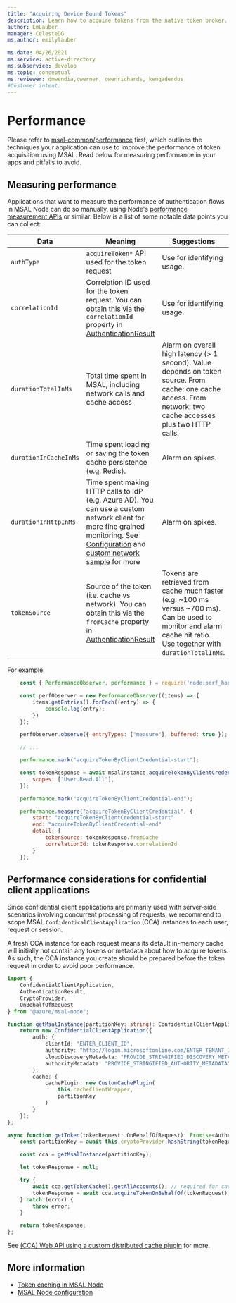 ```yaml
---
title: "Acquiring Device Bound Tokens"
description: Learn how to acquire tokens from the native token broker.
author: EmLauber
manager: CelesteDG
ms.author: emilylauber

ms.date: 04/26/2021
ms.service: active-directory
ms.subservice: develop
ms.topic: conceptual
ms.reviewer: dmwendia,cwerner, owenrichards, kengaderdus
#Customer intent: 
---
```


# Performance

Please refer to [msal-common/performance](../../msal-common/docs/performance.md) first, which outlines the techniques your application can use to improve the performance of token acquisition using MSAL. Read below for measuring performance in your apps and pitfalls to avoid.

## Measuring performance

Applications that want to measure the performance of authentication flows in MSAL Node can do so manually, using Node's [performance measurement APIs](https://nodejs.org/api/perf_hooks.html) or similar. Below is a list of some notable data points you can collect:

| Data | Meaning | Suggestions |
|--------|---------|--------------------------|
| `authType` | `acquireToken*` API used for the token request | Use for identifying usage. |
| `correlationId` |  Correlation ID used for the token request. You can obtain this via the `correlationId` property in [AuthenticationResult](https://azuread.github.io/microsoft-authentication-library-for-js/ref/modules/_azure_msal_common.html#authenticationresult) |  Use for identifying usage. |
| `durationTotalInMs` | Total time spent in MSAL, including network calls and cache access | Alarm on overall high latency (> 1 second). Value depends on token source. From cache: one cache access. From network: two cache accesses plus two HTTP calls. |
| `durationInCacheInMs` | Time spent loading or saving the token cache persistence (e.g. Redis). | Alarm on spikes. |
| `durationInHttpInMs` | Time spent making HTTP calls to IdP (e.g. Azure AD). You can use a custom network client for more fine grained monitoring. See [Configuration](./configuration.md#system-config-options) and [custom network sample](../../../samples/msal-node-samples/custom-INetworkModule-and-network-tracing/) for more | Alarm on spikes. |
| `tokenSource` | Source of the token (i.e. cache vs network). You can obtain this via the `fromCache` property in [AuthenticationResult](https://azuread.github.io/microsoft-authentication-library-for-js/ref/modules/_azure_msal_common.html#authenticationresult) | Tokens are retrieved from cache much faster (e.g. ~100 ms versus ~700 ms). Can be used to monitor and alarm cache hit ratio. Use together with `durationTotalInMs`. |

For example:

```javascript
    const { PerformanceObserver, performance } = require('node:perf_hooks');

    const perfObserver = new PerformanceObserver((items) => {
        items.getEntries().forEach((entry) => {
            console.log(entry);
        })
    });

    perfObserver.observe({ entryTypes: ["measure"], buffered: true });

    // ...

    performance.mark("acquireTokenByClientCredential-start");

    const tokenResponse = await msalInstance.acquireTokenByClientCredential({
        scopes: ["User.Read.All"],
    });

    performance.mark("acquireTokenByClientCredential-end");

    performance.measure("acquireTokenByClientCredential", {
        start: "acquireTokenByClientCredential-start"
        end: "acquireTokenByClientCredential-end"
        detail: {
            tokenSource: tokenResponse.fromCache
            correlationId: tokenResponse.correlationId
        }
    });
```

## Performance considerations for confidential client applications

Since confidential client applications are primarily used with server-side scenarios involving concurrent processing of requests, we recommend to scope MSAL `ConfidenticalClientApplication` (CCA) instances to each user, request or session.

A fresh CCA instance for each request means its default in-memory cache will initially not contain any tokens or metadata about how to acquire tokens. As such, the CCA instance you create should be prepared before the token request in order to avoid poor performance.

```typescript
import {
    ConfidentialClientApplication,
    AuthenticationResult,
    CryptoProvider,
    OnBehalfOfRequest
} from "@azure/msal-node";

function getMsalInstance(partitionKey: string): ConfidentialClientApplication {
    return new ConfidentialClientApplication({
        auth: {
            clientId: "ENTER_CLIENT_ID",
            authority: "http://login.microsoftonline.com/ENTER_TENANT_ID"
            cloudDiscoveryMetadata: "PROVIDE_STRINGIFIED_DISCOVERY_METADATA"
            authorityMetadata: "PROVIDE_STRINGIFIED_AUTHORITY_METADATA"
        },
        cache: {
            cachePlugin: new CustomCachePlugin(
                this.cacheClientWrapper,
                partitionKey
            )
        }
    });
};

async function getToken(tokenRequest: OnBehalfOfRequest): Promise<AuthenticationResult | null> {
    const partitionKey = await this.cryptoProvider.hashString(tokenRequest.oboAssertion);

    const cca = getMsalInstance(partitionKey);

    let tokenResponse = null;

    try {
        await cca.getTokenCache().getAllAccounts(); // required for cache read
        tokenResponse = await cca.acquireTokenOnBehalfOf(tokenRequest);
    } catch (error) {
        throw error;
    }

    return tokenResponse;
};
```

See [(CCA) Web API using a custom distributed cache plugin](../../../samples/msal-node-samples/auth-code-distributed-cache/README.md) for more.

## More information

* [Token caching in MSAL Node](caching.md)
* [MSAL Node configuration](configuration.md)
